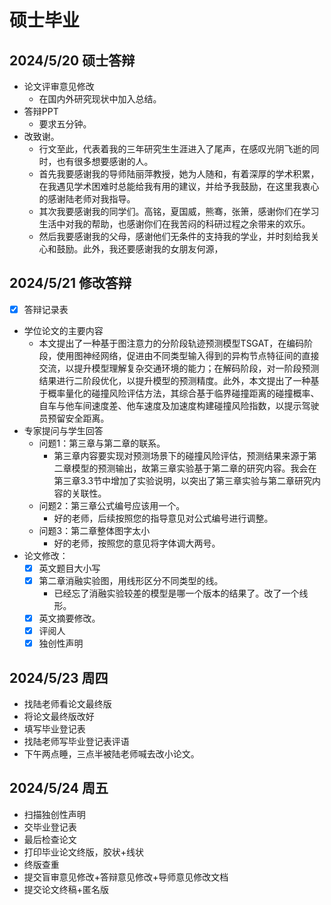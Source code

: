 # 硕士毕业
## 2024/5/20 硕士答辩
- 论文评审意见修改
  - 在国内外研究现状中加入总结。
- 答辩PPT
  - 要求五分钟。
- 改致谢。
  - 行文至此，代表着我的三年研究生生涯进入了尾声，在感叹光阴飞逝的同时，也有很多想要感谢的人。
  - 首先我要感谢我的导师陆丽萍教授，她为人随和，有着深厚的学术积累，在我遇见学术困难时总能给我有用的建议，并给予我鼓励，在这里我衷心的感谢陆老师对我指导。
  - 其次我要感谢我的同学们。高铭，夏国威，熊骞，张箫，感谢你们在学习生活中对我的帮助，也感谢你们在我苦闷的科研过程之余带来的欢乐。
  - 然后我要感谢我的父母，感谢他们无条件的支持我的学业，并时刻给我关心和鼓励。此外，我还要感谢我的女朋友何源，
## 2024/5/21 修改答辩
- [x] 答辩记录表
- 学位论文的主要内容
  - 本文提出了一种基于图注意力的分阶段轨迹预测模型TSGAT，在编码阶段，使用图神经网络，促进由不同类型输入得到的异构节点特征间的直接交流，以提升模型理解复杂交通环境的能力；在解码阶段，对一阶段预测结果进行二阶段优化，以提升模型的预测精度。此外，本文提出了一种基于概率量化的碰撞风险评估方法，其综合基于临界碰撞距离的碰撞概率、自车与他车间速度差、他车速度及加速度构建碰撞风险指数，以提示驾驶员预留安全距离。
- 专家提问与学生回答
  - 问题1：第三章与第二章的联系。
    - 第三章内容要实现对预测场景下的碰撞风险评估，预测结果来源于第二章模型的预测输出，故第三章实验基于第二章的研究内容。我会在第三章3.3节中增加了实验说明，以突出了第三章实验与第二章研究内容的关联性。
  - 问题2：第三章公式编号应该用一个。
    - 好的老师，后续按照您的指导意见对公式编号进行调整。
  - 问题3：第二章整体图字太小
    - 好的老师，按照您的意见将字体调大两号。
- 论文修改：
  - [x] 英文题目大小写
  - [x] 第二章消融实验图，用线形区分不同类型的线。
    - 已经忘了消融实验较差的模型是哪一个版本的结果了。改了一个线形。
  - [x] 英文摘要修改。
  - [x] 评阅人
  - [x] 独创性声明
## 2024/5/23 周四
- 找陆老师看论文最终版
- 将论文最终版改好
- 填写毕业登记表
- 找陆老师写毕业登记表评语
- 下午两点睡，三点半被陆老师喊去改小论文。

## 2024/5/24 周五
- 扫描独创性声明
- 交毕业登记表
- 最后检查论文
- 打印毕业论文终版，胶状+线状
- 终版查重
- 提交盲审意见修改+答辩意见修改+导师意见修改文档
- 提交论文终稿+匿名版